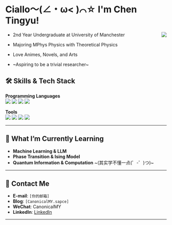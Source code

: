 # Ciallo～(∠・ω< )⌒☆ I'm Chen Tingyu!

<a href="#">
  <img align="right" src="https://github-readme-stats.vercel.app/api?username=CanonicalMY&count_private=true&show_icons=true" />
</a>

- 2nd Year Undergraduate at University of Manchester
  
- Majoring MPhys Physics with Theoretical Physics
  
- Love Animes, Novels, and Arts
  
- ~Aspiring to be a trivial researcher~  



## 🛠 **Skills & Tech Stack**

**Programming Languages**  
![](https://img.shields.io/badge/-Python-3776AB?style=flat-square&logo=Python&logoColor=white)
![](https://img.shields.io/badge/-C++-00599C?style=flat-square&logo=cplusplus&logoColor=white)
![](https://img.shields.io/badge/-Mathematica-DD1100?style=flat-square&logo=wolfram&logoColor=white)
![](https://img.shields.io/badge/-LaTeX-008080?style=flat-square&logo=latex&logoColor=white)

**Tools**  
![](https://img.shields.io/badge/-Matplotlib-11557C?style=flat-square&logo=python&logoColor=white)
![](https://img.shields.io/badge/-NumPy-013243?style=flat-square&logo=numpy&logoColor=white)
![](https://img.shields.io/badge/-SciPy-8CAAE6?style=flat-square&logo=scipy&logoColor=white)
![](https://img.shields.io/badge/-TensorFlow-FF6F00?style=flat-square&logo=tensorflow&logoColor=white)


---

## 🌟 **What I’m Currently Learning**
- **Machine Learning & LLM**
- **Phase Transition & Ising Model**
- **Quantum Information & Computation** ~(其实学不懂一点(゜-゜)つ)~

---

## 💬 **Contact Me**
- **E-mail**: `[你的邮箱]`
- **Blog**: `[CanonicalMY.sapce]`
- **WeChat**: CanonicalMY
- **LinkedIn**: [LinkedIn](https://www.linkedin.com/)  

---

